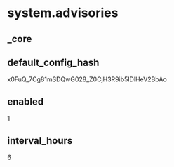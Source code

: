 # system.advisories

## _core

## default_config_hash
x0FuQ_7Cg81mSDQwG028_Z0CjH3R9ib5IDlHeV2BbAo

## enabled
1

## interval_hours
6
